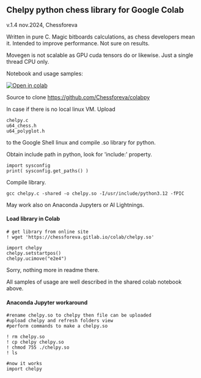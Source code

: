 
## Chelpy python chess library for Google Colab
v.1.4 nov.2024, Chessforeva

Written in pure C. Magic bitboards calculations, as chess developers mean it. Intended to improve performance. Not sure on results.

Movegen is not scalable as GPU cuda tensors do or likewise. Just a single thread CPU only.

Notebook and usage samples:

[![Open in colab](https://chessforeva.gitlab.io/colab/opencolab.gif 'Open in colab')](https://colab.research.google.com/drive/1y8cYkpbHDymLMZ2K9zJNyRhw3mVWEvTj?usp=sharing)

Source to clone
https://github.com/Chessforeva/colabpy

In case if there is no local linux VM.
Upload

	chelpy.c
	u64_chess.h
	u64_polyglot.h
	
to the Google Shell linux and compile .so library for python.

Obtain include path in python, look for 'include:' property.

    import sysconfig
    print( sysconfig.get_paths() )

Compile library.

    gcc chelpy.c -shared -o chelpy.so -I/usr/include/python3.12 -fPIC 


May work also on Anaconda Jupyters or AI Lightnings.

#### Load library in Colab

    # get library from online site
    ! wget 'https://chessforeva.gitlab.io/colab/chelpy.so'
    
    import chelpy
	chelpy.setstartpos()
	chelpy.ucimove("e2e4")
	

Sorry, nothing more in readme there.

All samples of usage are well described in the shared colab notebook above.


#### Anaconda Jupyter workaround

    #rename chelpy.so to chelpy then file can be uploaded
    #upload chelpy and refresh folders view
    #perform commands to make a chelpy.so
    
    ! rm chelpy.so
    ! cp chelpy chelpy.so
    ! chmod 755 ./chelpy.so
    ! ls
    
    #now it works
    import chelpy

    
    

